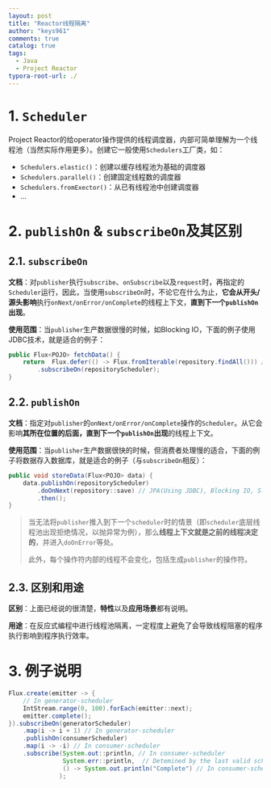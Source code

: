 ```yaml
---
layout: post
title: "Reactor线程隔离"
author: "keys961"
comments: true
catalog: true
tags:
  - Java
  - Project Reactor
typora-root-url: ./
---
```


# 1. `Scheduler`

Project Reactor的给operator操作提供的线程调度器，内部可简单理解为一个线程池（当然实际作用更多）。创建它一般使用`Schedulers`工厂类，如：

- `Schedulers.elastic()`：创建以缓存线程池为基础的调度器
- `Schedulers.parallel()`：创建固定线程数的调度器
- `Schedulers.fromExector()`：从已有线程池中创建调度器
- ...

# 2. `publishOn` & `subscribeOn`及其区别

## 2.1. `subscribeOn`

**文档**：对`publisher`执行`subscribe`、`onSubscribe`以及`request`时，再指定的`Scheduler`运行，因此，当使用`subscribeOn`时，不论它在什么为止，**它会从开头/源头影响**执行`onNext/onError/onComplete`的线程上下文，**直到下一个`publishOn`出现**。

**使用范围**：当`publisher`生产数据很慢的时候，如Blocking IO，下面的例子使用JDBC技术，就是适合的例子：

```java
public Flux<POJO> fetchData() {
	return  Flux.defer(() -> Flux.fromIterable(repository.findAll())) // JPA(Using JDBC), Blocking IO, Slow publisher
    	.subscribeOn(repositoryScheduler);
}
```

## 2.2. `publishOn`

**文档**：指定对`publisher`的`onNext/onError/onComplete`操作的`Scheduler`。从它会影响**其所在位置的后面，直到下一个`publishOn`出现**的线程上下文。

**使用范围**：当`publisher`生产数据很快的时候，但消费者处理慢的适合，下面的例子将数据存入数据库，就是适合的例子（与`subscribeOn`相反）：

```java
public void storeData(Flux<POJO> data) {
    data.publishOn(repositoryScheduler)
        .doOnNext(repository::save) // JPA(Using JDBC), Blocking IO, Slow consumer
        .then();
}
```

> 当无法将`publisher`推入到下一个`scheduler`时的情景（即`scheduler`底层线程池出现拒绝情况，以抛异常为例），那么**线程上下文就是之前的线程决定的**，并进入`doOnError`等处。
>
> 此外，每个操作符内部的线程不会变化，包括生成`publisher`的操作符。

## 2.3. 区别和用途

**区别**：上面已经说的很清楚，**特性**以及**应用场景**都有说明。

**用途**：在反应式编程中进行线程池隔离，一定程度上避免了会导致线程阻塞的程序执行影响到程序执行效率。

# 3. 例子说明

```java
Flux.create(emitter -> {
    // In generator-scheduler
    IntStream.range(0, 100).forEach(emitter::next); 
    emitter.complete();
}).subscribeOn(generatorScheduler)
    .map(i -> i + 1) // In generator-scheduler
    .publishOn(consumerScheduler)
    .map(i -> -i) // In consumer-scheduler
    .subscribe(System.out::println, // In consumer-scheduler 
               System.err::println,  // Detemined by the last valid scheduler/thread
               () -> System.out.println("Complete") // In consumer-scheduler 
              );
```

